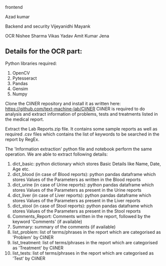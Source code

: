 frontend

Azad kumar

Backend and security
Vijeyanidhi
Mayank

OCR
Nishee Sharma
Vikas Yadav
Amit Kumar Jena

## Details for the OCR part:
Python libraries required:
1. OpenCV
2. Pytesseract
3. Pandas
4. Gensim
5. Numpy

Clone the CliNER repository and install it as written here: https://github.com/text-machine-lab/CliNER
CliNER is required to do analysis and extract information of problems, tests and treatments listed in the medical report. 

Extract the Lab Reports.zip file. It contains some sample reports as well as required .csv files which contains the list of keywords to be searched in the report by RegEx.

The 'Information extraction' python file and notebook perform the same operation. We are able to extract following details:
1. dict_basic: python dictionary which stores Basic Details like Name, Date, Age etc.
2. dict_blood (in case of Blood reports): python pandas dataframe which stores Values of the Parameters as written in the Blood reports
3. dict_urine (in case of Urine reports): python pandas dataframe which stores Values of the Parameters as present in the Urine reports
4. dict_liver (in case of Liver reports): python pandas dataframe which stores Values of the Parameters as present in the Liver reports
5. dict_stool (in case of Stool reports): python pandas dataframe which stores Values of the Parameters as present in the Stool reports
6. Comments_Report: Comments written in the report, followed by the keyword 'Comments' (if available)
7. Summary: summary of the comments (if available)
8. list_problem: list of terms/phrases in the report which are categorised as 'Problem' by CliNER
9. list_treatment: list of terms/phrases in the report which are categorised as 'Treatment' by CliNER
10. list_tests: list of terms/phrases in the report which are categorised as 'Test' by CliNER
